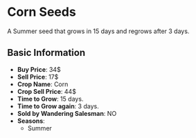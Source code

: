 # Corn Seeds

A Summer seed that grows in 15 days and regrows after 3 days.

## Basic Information

- **Buy Price**: 34$
- **Sell Price**: 17$
- **Crop Name**: Corn
- **Crop Sell Price**: 44$
- **Time to Grow**: 15 days.
- **Time to Grow again**: 3 days.
- **Sold by Wandering Salesman**: NO
- **Seasons**:
  - Summer
